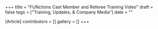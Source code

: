 +++
title = "FUNctions Cast Member and Referee Training Video"
draft = false
tags = ["Training, Updates, & Company Media"]
date = ""

[Article]
contributors = []
gallery = []
+++